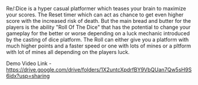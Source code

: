 Re/:Dice is a hyper casual platformer which teases your brain to maximize your scores. 
The Reset timer which can act as chance to get even higher score with the increased risk of death.
But the main bread and butter for the players is the ability "Roll Of The Dice" that has the potential to change your gameplay for the better or worse depending on a luck mechanic introduced by the casting of dice platform.
The Roll can either give you a platform with much higher points and a faster speed or one with lots of mines or a pltform with lot of mines all depending on the players luck.

Demo Video Link - https://drive.google.com/drive/folders/1X2untcXpdrfBY9VbQUan7Qw5sH9S6idx?usp=sharing
